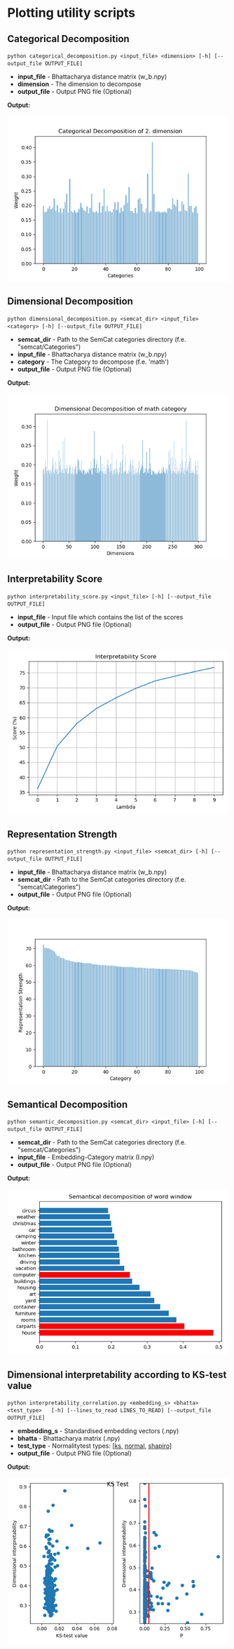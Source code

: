 # Plotting utility scripts

## **Categorical Decomposition**


`
python categorical_decomposition.py <input_file> <dimension> [-h] [--output_file OUTPUT_FILE]
`

- **input_file** - Bhattacharya distance matrix (w_b.npy)
- **dimension** - The dimension to decompose
- **output_file** - Output PNG file (Optional)

**Output:**<br><br>
![Categorical Decomposition](../../images/plots/glove_dense/categorical_decomposition_dim2.png)

## **Dimensional Decomposition**

`
python dimensional_decomposition.py <semcat_dir> <input_file> <category> [-h] [--output_file OUTPUT_FILE]
`

- **semcat_dir** - Path to the SemCat categories directory (f.e. "semcat/Categories")
- **input_file** - Bhattacharya distance matrix (w_b.npy)
- **category** - The Category to decompose (f.e. 'math')
- **output_file** - Output PNG file (Optional)

**Output:**<br><br>
![Categorical Decomposition](../../images/plots/glove_dense/dimensional_decomposition_cat-math.png)

## **Interpretability Score**

`
python interpretability_score.py <input_file> [-h] [--output_file OUTPUT_FILE] 
`

- **input_file** - Input file which contains the list of the scores
- **output_file** - Output PNG file (Optional)

**Output:**<br><br>
![Categorical Decomposition](../../images/plots/glove_dense/interpretability_score.png)

## **Representation Strength**

`
python representation_strength.py <input_file> <semcat_dir> [-h] [--output_file OUTPUT_FILE]
`

- **input_file** - Bhattacharya distance matrix (w_b.npy)
- **semcat_dir** - Path to the SemCat categories directory (f.e. "semcat/Categories")
- **output_file** - Output PNG file (Optional)

**Output:**<br><br>
![Categorical Decomposition](../../images/plots/glove_dense/representation_strength.png)

## **Semantical Decomposition**

`
python semantic_decomposition.py <semcat_dir> <input_file> [-h] [--output_file OUTPUT_FILE]
`

- **semcat_dir** - Path to the SemCat categories directory (f.e. "semcat/Categories")
- **input_file** - Embedding-Category matrix (I.npy)
- **output_file** - Output PNG file (Optional)

**Output:**<br><br>
![Categorical Decomposition](../../images/plots/glove_dense/semantical_decomposition_window.png)

## **Dimensional interpretability according to KS-test value**

`
python interpretability_correlation.py <embedding_s> <bhatta> <test_type>  
[-h] [--lines_to_read LINES_TO_READ] [--output_file OUTPUT_FILE]
`

- **embedding_s** - Standardised embedding vectors (.npy)
- **bhatta** - Bhattacharya matrix (.npy)
- **test_type** - Normalitytest types: 
[[ks](https://docs.scipy.org/doc/scipy/reference/generated/scipy.stats.normaltest.html), 
[normal](https://docs.scipy.org/doc/scipy/reference/generated/scipy.stats.normaltest.html), 
[shapiro](https://docs.scipy.org/doc/scipy/reference/generated/scipy.stats.shapiro.html)]
- **output_file** - Output PNG file (Optional)

**Output:**<br><br>
![Categorical Decomposition](../../images/plots/glove_dense/ks_test.png)